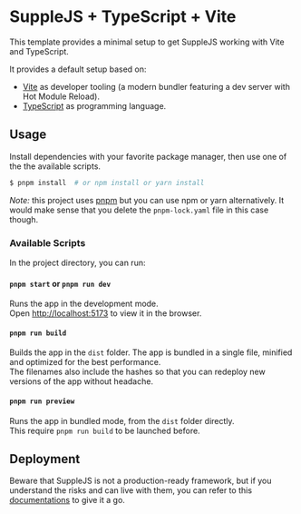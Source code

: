 # SuppleJS + TypeScript + Vite

This template provides a minimal setup to get SuppleJS working with Vite and TypeScript.

It provides a default setup based on:

- [Vite](https://vitejs.dev/) as developer tooling (a modern bundler featuring a dev server with Hot Module Reload).
- [TypeScript](https://www.typescriptlang.org/) as programming language.

## Usage

Install dependencies with your favorite package manager, then use one of the the available scripts.

```bash
$ pnpm install  # or npm install or yarn install
```

_Note:_ this project uses [pnpm](https://pnpm.io/) but you can use npm or yarn alternatively. It would make sense that you delete the `pnpm-lock.yaml` file in this case though.

### Available Scripts

In the project directory, you can run:

#### `pnpm start` or `pnpm run dev`

Runs the app in the development mode.<br>
Open [http://localhost:5173](http://localhost:5173) to view it in the browser.

#### `pnpm run build`

Builds the app in the `dist` folder. The app is bundled in a single file, minified and optimized for the best performance. <br>
The filenames also include the hashes so that you can redeploy new versions of the app without headache.

#### `pnpm run preview`

Runs the app in bundled mode, from the `dist` folder directly.<br>
This require `pnpm run build` to be launched before.

## Deployment

Beware that SuppleJS is not a production-ready framework, but if you understand the risks and can live with them, you can refer to this [documentations](https://vitejs.dev/guide/static-deploy.html) to give it a go.

